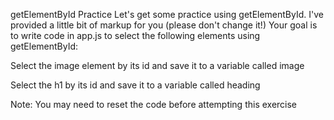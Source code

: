 getElementById Practice
Let's get some practice using getElementById. I've provided a little bit of markup for you (please don't change it!)  Your goal is to write code in app.js to select the following elements using getElementById:

Select the image element by its id and save it to a variable called image

Select the h1 by its id and save it to a variable called heading

Note: You may need to reset the code before attempting this exercise
